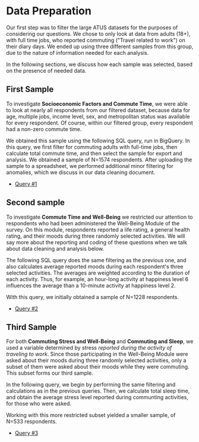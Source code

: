 # Data Preparation

Our first step was to filter the large ATUS datasets for the purposes of considering our questions. We chose to only look at data from adults (18+), with full time jobs, who reported commuting ("Travel related to work") on their diary days. We ended up using three different samples from this group, due to the nature of information needed for each analysis.

In the following sections, we discuss how each sample was selected, based on the presence of needed data.

## First Sample

To investigate **Socioeconomic Factors and Commute Time**, we were able to look at nearly all respondents from our filtered dataset, because data for age, multiple jobs, income level, sex, and metropolitan status was available for every respondent. Of course, within our filtered group, every respondent had a non-zero commute time.

We obtained this sample using the following SQL query, run in BigQuery. In this query, we first filter for commuting adults with full-time jobs, then calculate total commute time, and then select the sample for export and analysis. We obtained a sample of N=1574 respondents. After uploading the sample to a spreadsheet, we performed additional minor filtering for anomalies, which we discuss in our data cleaning document.

* [Query #1](/../scripts/SQL_query_1.md)

## Second sample

To investigate **Commute Time and Well-Being** we restricted our attention to respondents who had been administered the Well-Being Module of the survey. On this module, respondents reported a life rating, a general health rating, and their moods during three randomly selected activities. We will say more about the reporting and coding of these questions when we talk about data cleaning and analysis below.

The following SQL query does the same filtering as the previous one, and also calculates average reported moods during each respondent's three selected activities. The averages are weighted according to the duration of each activity. Thus, for example, an hour-long activity at happiness level 6 influences the average than a 10-minute activity at happiness level 2.

With this query, we initially obtained a sample of N=1228 respondents.

* [Query #2](/../scripts/SQL_query_2.md)

## Third Sample

For both **Commuting Stress and Well-Being** and **Commuting and Sleep**, we used a variable determined by stress *reported during the activity of traveling to work*. Since those participating in the Well-Being Module were asked about their moods during three randomly selected activities, only a subset of them were asked about their moods while they were commuting. This subset forms our third sample.

In the following query, we begin by performing the same filtering and calculations as in the previous queries. Then, we calculate total sleep time, and obtain the average stress level reported during communting activities, for those who were asked.

Working with this more restricted subset yielded a smaller sample, of N=533 respondents.

* [Query #3](/../scripts/SQL_query_3.md)
